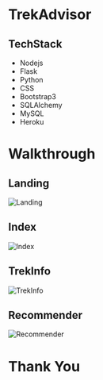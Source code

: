 # TrekAdvisor
## TechStack
- Nodejs
- Flask
- Python
- CSS
- Bootstrap3
- SQLAlchemy
- MySQL
- Heroku

# Walkthrough

## Landing

![Landing](https://user-images.githubusercontent.com/43987867/102789455-336a6e80-43ca-11eb-827b-f0c483006510.gif)

## Index

![Index](https://user-images.githubusercontent.com/43987867/102789576-5432c400-43ca-11eb-9e11-03204e85db08.png)

## TrekInfo

![TrekInfo](https://user-images.githubusercontent.com/43987867/102789705-7d535480-43ca-11eb-9c68-242e8b1764ab.png)

## Recommender

![Recommender](https://user-images.githubusercontent.com/43987867/102789822-a673e500-43ca-11eb-85b3-d1652ccc7ecb.gif)

# Thank You




  
